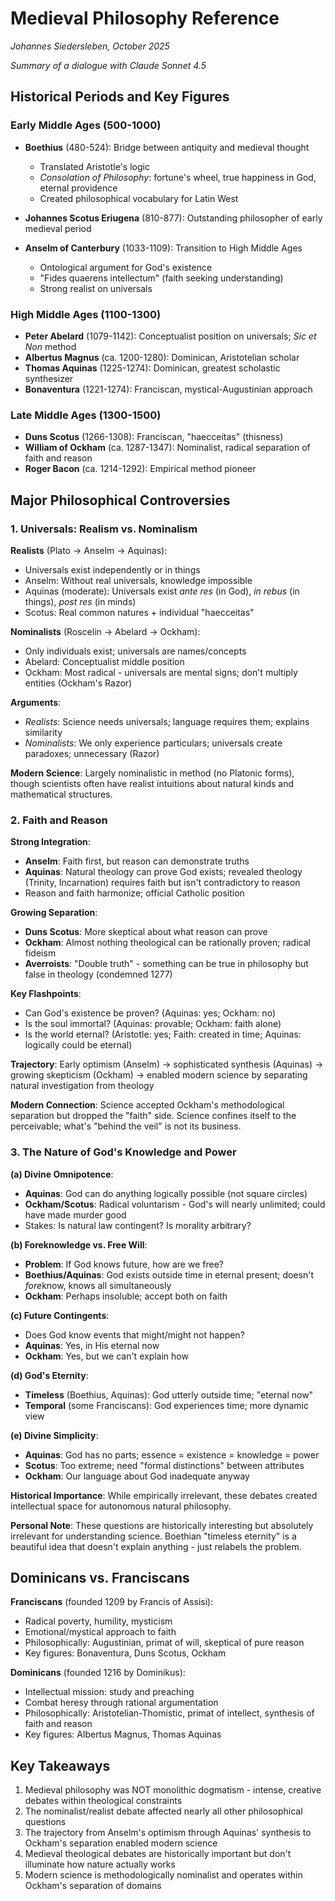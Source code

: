 

# Medieval Philosophy Reference

*Johannes Siedersleben, October 2025*

*Summary of a dialogue with Claude Sonnet 4.5*

## Historical Periods and Key Figures


### Early Middle Ages (500-1000)
- **Boethius** (480-524): Bridge between antiquity and medieval thought
  - Translated Aristotle's logic
  - *Consolation of Philosophy*: fortune's wheel, true happiness in God, eternal providence
  - Created philosophical vocabulary for Latin West
  
- **Johannes Scotus Eriugena** (810-877): Outstanding philosopher of early medieval period

- **Anselm of Canterbury** (1033-1109): Transition to High Middle Ages
  - Ontological argument for God's existence
  - "Fides quaerens intellectum" (faith seeking understanding)
  - Strong realist on universals

### High Middle Ages (1100-1300)
- **Peter Abelard** (1079-1142): Conceptualist position on universals; *Sic et Non* method
- **Albertus Magnus** (ca. 1200-1280): Dominican, Aristotelian scholar
- **Thomas Aquinas** (1225-1274): Dominican, greatest scholastic synthesizer
- **Bonaventura** (1221-1274): Franciscan, mystical-Augustinian approach

### Late Middle Ages (1300-1500)
- **Duns Scotus** (1266-1308): Franciscan, "haecceitas" (thisness)
- **William of Ockham** (ca. 1287-1347): Nominalist, radical separation of faith and reason
- **Roger Bacon** (ca. 1214-1292): Empirical method pioneer

## Major Philosophical Controversies

### 1. Universals: Realism vs. Nominalism

**Realists** (Plato → Anselm → Aquinas):
- Universals exist independently or in things
- Anselm: Without real universals, knowledge impossible
- Aquinas (moderate): Universals exist *ante res* (in God), *in rebus* (in things), *post res* (in minds)
- Scotus: Real common natures + individual "haecceitas"

**Nominalists** (Roscelin → Abelard → Ockham):
- Only individuals exist; universals are names/concepts
- Abelard: Conceptualist middle position
- Ockham: Most radical - universals are mental signs; don't multiply entities (Ockham's Razor)

**Arguments**:
- *Realists*: Science needs universals; language requires them; explains similarity
- *Nominalists*: We only experience particulars; universals create paradoxes; unnecessary (Razor)

**Modern Science**: Largely nominalistic in method (no Platonic forms), though scientists often have realist intuitions about natural kinds and mathematical structures.

### 2. Faith and Reason

**Strong Integration**:
- **Anselm**: Faith first, but reason can demonstrate truths
- **Aquinas**: Natural theology can prove God exists; revealed theology (Trinity, Incarnation) requires faith but isn't contradictory to reason
- Reason and faith harmonize; official Catholic position

**Growing Separation**:
- **Duns Scotus**: More skeptical about what reason can prove
- **Ockham**: Almost nothing theological can be rationally proven; radical fideism
- **Averroists**: "Double truth" - something can be true in philosophy but false in theology (condemned 1277)

**Key Flashpoints**:
- Can God's existence be proven? (Aquinas: yes; Ockham: no)
- Is the soul immortal? (Aquinas: provable; Ockham: faith alone)
- Is the world eternal? (Aristotle: yes; Faith: created in time; Aquinas: logically could be eternal)

**Trajectory**: Early optimism (Anselm) → sophisticated synthesis (Aquinas) → growing skepticism (Ockham) → enabled modern science by separating natural investigation from theology

**Modern Connection**: Science accepted Ockham's methodological separation but dropped the "faith" side. Science confines itself to the perceivable; what's "behind the veil" is not its business.

### 3. The Nature of God's Knowledge and Power

**(a) Divine Omnipotence**:
- **Aquinas**: God can do anything logically possible (not square circles)
- **Ockham/Scotus**: Radical voluntarism - God's will nearly unlimited; could have made murder good
- Stakes: Is natural law contingent? Is morality arbitrary?

**(b) Foreknowledge vs. Free Will**:
- **Problem**: If God knows future, how are we free?
- **Boethius/Aquinas**: God exists outside time in eternal present; doesn't *fore*know, knows all simultaneously
- **Ockham**: Perhaps insoluble; accept both on faith

**(c) Future Contingents**:
- Does God know events that might/might not happen?
- **Aquinas**: Yes, in His eternal now
- **Ockham**: Yes, but we can't explain how

**(d) God's Eternity**:
- **Timeless** (Boethius, Aquinas): God utterly outside time; "eternal now"
- **Temporal** (some Franciscans): God experiences time; more dynamic view

**(e) Divine Simplicity**:
- **Aquinas**: God has no parts; essence = existence = knowledge = power
- **Scotus**: Too extreme; need "formal distinctions" between attributes
- **Ockham**: Our language about God inadequate anyway

**Historical Importance**: While empirically irrelevant, these debates created intellectual space for autonomous natural philosophy.

**Personal Note**: These questions are historically interesting but absolutely irrelevant for understanding science. Boethian "timeless eternity" is a beautiful idea that doesn't explain anything - just relabels the problem.

## Dominicans vs. Franciscans

**Franciscans** (founded 1209 by Francis of Assisi):
- Radical poverty, humility, mysticism
- Emotional/mystical approach to faith
- Philosophically: Augustinian, primat of will, skeptical of pure reason
- Key figures: Bonaventura, Duns Scotus, Ockham

**Dominicans** (founded 1216 by Dominikus):
- Intellectual mission: study and preaching
- Combat heresy through rational argumentation
- Philosophically: Aristotelian-Thomistic, primat of intellect, synthesis of faith and reason
- Key figures: Albertus Magnus, Thomas Aquinas

## Key Takeaways

1. Medieval philosophy was NOT monolithic dogmatism - intense, creative debates within theological constraints
2. The nominalist/realist debate affected nearly all other philosophical questions
3. The trajectory from Anselm's optimism through Aquinas' synthesis to Ockham's separation enabled modern science
4. Medieval theological debates are historically important but don't illuminate how nature actually works
5. Modern science is methodologically nominalist and operates within Ockham's separation of domains

<div style="margin-bottom: 100px;"></div>
